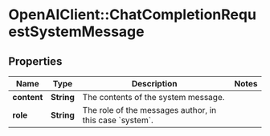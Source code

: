 # OpenAIClient::ChatCompletionRequestSystemMessage

## Properties
Name | Type | Description | Notes
------------ | ------------- | ------------- | -------------
**content** | **String** | The contents of the system message. | 
**role** | **String** | The role of the messages author, in this case &#x60;system&#x60;. | 

